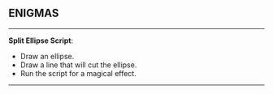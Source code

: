

## ENIGMAS
-----

**Split Ellipse Script**:

- Draw an ellipse.
- Draw a line that will cut the ellipse.
- Run the script for a magical effect.

----